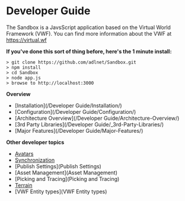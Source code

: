 # Developer Guide

The Sandbox is a JavsScript application based on the Virtual World Framework (VWF). You can find more information about the VWF at https://virtual.wf

**If you've done this sort of thing before, here's the 1 minute install:**
```
> git clone https://github.com/adlnet/Sandbox.git
> npm install
> cd Sandbox
> node app.js
> browse to http://localhost:3000
```

**Overview**

- [Installation](/Developer Guide/Installation/)
- [Configuration](/Developer Guide/Configuration/)
- [Architecture Overview](/Developer Guide/Architecture-Overview/)
- [3rd Party Libraries](/Developer Guide/_3rd-Party-Libraries/)
- [Major Features](/Developer Guide/Major-Features/)

**Other developer topics**

- [Avatars](Avatars)
- [Synchronization](Synchronization)
- [Publish Settings](Publish Settings)
- [Asset Management](Asset Management)
- [Picking and Tracing](Picking and Tracing)
- [Terrain](Terrain)
- [VWF Entity types](VWF Entity types)